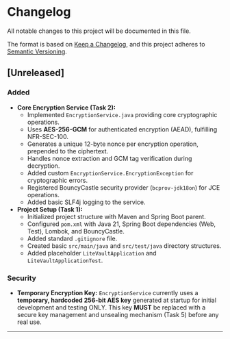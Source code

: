 # Changelog

All notable changes to this project will be documented in this file.

The format is based on [Keep a Changelog](https://keepachangelog.com/en/1.0.0/),
and this project adheres to [Semantic Versioning](https://semver.org/spec/v2.0.0.html).

## [Unreleased]

### Added
- **Core Encryption Service (Task 2):**
    - Implemented `EncryptionService.java` providing core cryptographic operations.
    - Uses **AES-256-GCM** for authenticated encryption (AEAD), fulfilling NFR-SEC-100.
    - Generates a unique 12-byte nonce per encryption operation, prepended to the ciphertext.
    - Handles nonce extraction and GCM tag verification during decryption.
    - Added custom `EncryptionService.EncryptionException` for cryptographic errors.
    - Registered BouncyCastle security provider (`bcprov-jdk18on`) for JCE operations.
    - Added basic SLF4j logging to the service.
- **Project Setup (Task 1):**
    - Initialized project structure with Maven and Spring Boot parent.
    - Configured `pom.xml` with Java 21, Spring Boot dependencies (Web, Test), Lombok, and BouncyCastle.
    - Added standard `.gitignore` file.
    - Created basic `src/main/java` and `src/test/java` directory structures.
    - Added placeholder `LiteVaultApplication` and `LiteVaultApplicationTest`.

### Security
- **Temporary Encryption Key:** `EncryptionService` currently uses a **temporary, hardcoded 256-bit AES key** generated at startup for initial development and testing ONLY. This key **MUST** be replaced with a secure key management and unsealing mechanism (Task 5) before any real use.

---